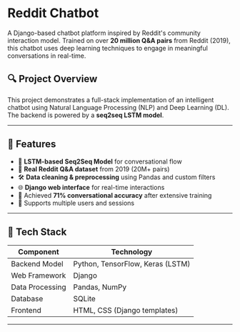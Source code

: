 # Reddit Chatbot 

A Django-based chatbot platform inspired by Reddit's community interaction model. Trained on over **20 million Q&A pairs** from Reddit (2019), this chatbot uses deep learning techniques to engage in meaningful conversations in real-time.

## 🔍 Project Overview

This project demonstrates a full-stack implementation of an intelligent chatbot using Natural Language Processing (NLP) and Deep Learning (DL). The backend is powered by a **seq2seq LSTM model**.

---

## 🚀 Features

- 🧠 **LSTM-based Seq2Seq Model** for conversational flow
- 💬 **Real Reddit Q&A dataset** from 2019 (20M+ pairs)
- 🛠️ **Data cleaning & preprocessing** using Pandas and custom filters
- 🌐 **Django web interface** for real-time interactions
- 🎯 Achieved **71% conversational accuracy** after extensive training
- 👥 Supports multiple users and sessions

---

## 🧱 Tech Stack

| Component       | Technology                        |
|----------------|-----------------------------------|
| Backend Model   | Python, TensorFlow, Keras (LSTM) |
| Web Framework   | Django                            |
| Data Processing | Pandas, NumPy                     |
| Database        | SQLite |
| Frontend        | HTML, CSS (Django templates)      |

---
